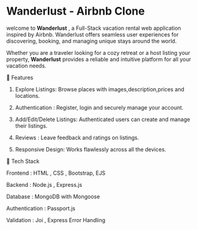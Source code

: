 
#  Wanderlust - Airbnb Clone

welcome to  **Wanderlust** , a Full-Stack vacation rental web application inspired by Airbnb. Wanderlust offers seamless user experiences for discovering, booking, and managing unique stays around the world.


Whether you are a traveler looking for a cozy retreat or a host listing your property, **Wanderlust** provides a reliable and intuitive platform for all your vacation needs.


🔗 Features

1. Explore Listings: Browse places  with images,description,prices and locations.

2. Authentication : Register, login and securely manage your account.

3. Add/Edit/Delete Listings: Authenticated users can create and manage their listings.

4. Reviews : Leave feedback and ratings on listings.

5. Responsive Design: Works flawlessly across all the devices.


🔗 Tech Stack

Frontend : HTML , CSS , Bootstrap, EJS

Backend : Node.js , Express.js

Database : MongoDB with Mongoose

Authentication : Passport.js

Validation : Joi , Express Error Handling



